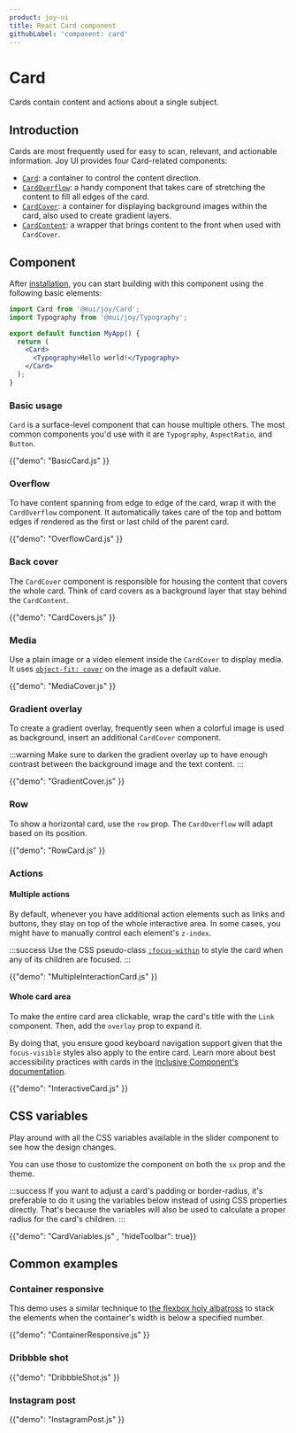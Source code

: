 ```yaml
---
product: joy-ui
title: React Card component
githubLabel: 'component: card'
---
```


# Card

<p class="description">Cards contain content and actions about a single subject.</p>

## Introduction

Cards are most frequently used for easy to scan, relevant, and actionable information.
Joy UI provides four Card-related components:

- [`Card`](#basic): a container to control the content direction.
- [`CardOverflow`](#overflow): a handy component that takes care of stretching the content to fill all edges of the card.
- [`CardCover`](#back-cover): a container for displaying background images within the card, also used to create gradient layers.
- [`CardContent`](#back-cover): a wrapper that brings content to the front when used with `CardCover`.

## Component

After [installation](/joy-ui/getting-started/installation/), you can start building with this component using the following basic elements:

```jsx
import Card from '@mui/joy/Card';
import Typography from '@mui/joy/Typography';

export default function MyApp() {
  return (
    <Card>
      <Typography>Hello world!</Typography>
    </Card>
  );
}
```

### Basic usage

`Card` is a surface-level component that can house multiple others.
The most common components you'd use with it are `Typography`, `AspectRatio`, and `Button`.

{{"demo": "BasicCard.js" }}

### Overflow

To have content spanning from edge to edge of the card, wrap it with the `CardOverflow` component.
It automatically takes care of the top and bottom edges if rendered as the first or last child of the parent card.

{{"demo": "OverflowCard.js" }}

### Back cover

The `CardCover` component is responsible for housing the content that covers the whole card.
Think of card covers as a background layer that stay behind the `CardContent`.

{{"demo": "CardCovers.js" }}

### Media

Use a plain image or a video element inside the `CardCover` to display media.
It uses [`object-fit: cover`](https://developer.mozilla.org/en-US/docs/Web/CSS/object-fit) on the image as a default value.

{{"demo": "MediaCover.js" }}

### Gradient overlay

To create a gradient overlay, frequently seen when a colorful image is used as background, insert an additional `CardCover` component.

:::warning
Make sure to darken the gradient overlay up to have enough contrast between the background image and the text content.
:::

{{"demo": "GradientCover.js" }}

### Row

To show a horizontal card, use the `row` prop.
The `CardOverflow` will adapt based on its position.

{{"demo": "RowCard.js" }}

### Actions

#### Multiple actions

By default, whenever you have additional action elements such as links and buttons, they stay on top of the whole interactive area.
In some cases, you might have to manually control each element's `z-index`.

:::success
Use the CSS pseudo-class [`:focus-within`](https://developer.mozilla.org/en-US/docs/Web/CSS/:focus-within) to style the card when any of its children are focused.
:::

{{"demo": "MultipleInteractionCard.js" }}

#### Whole card area

To make the entire card area clickable, wrap the card's title with the `Link` component.
Then, add the `overlay` prop to expand it.

By doing that, you ensure good keyboard navigation support given that the `focus-visible` styles also apply to the entire card.
Learn more about best accessibility practices with cards in the [Inclusive Component's documentation](https://inclusive-components.design/cards/).

{{"demo": "InteractiveCard.js" }}

## CSS variables

Play around with all the CSS variables available in the slider component to see how the design changes.

You can use those to customize the component on both the `sx` prop and the theme.

:::success
If you want to adjust a card's padding or border-radius, it's preferable to do it using the variables below instead of using CSS properties directly.
That's because the variables will also be used to calculate a proper radius for the card's children.
:::

{{"demo": "CardVariables.js" , "hideToolbar": true}}

## Common examples

### Container responsive

This demo uses a similar technique to [the flexbox holy albatross](https://heydonworks.com/article/the-flexbox-holy-albatross/) to stack the elements when the container's width is below a specified number.

{{"demo": "ContainerResponsive.js" }}

### Dribbble shot

{{"demo": "DribbbleShot.js" }}

### Instagram post

{{"demo": "InstagramPost.js" }}
